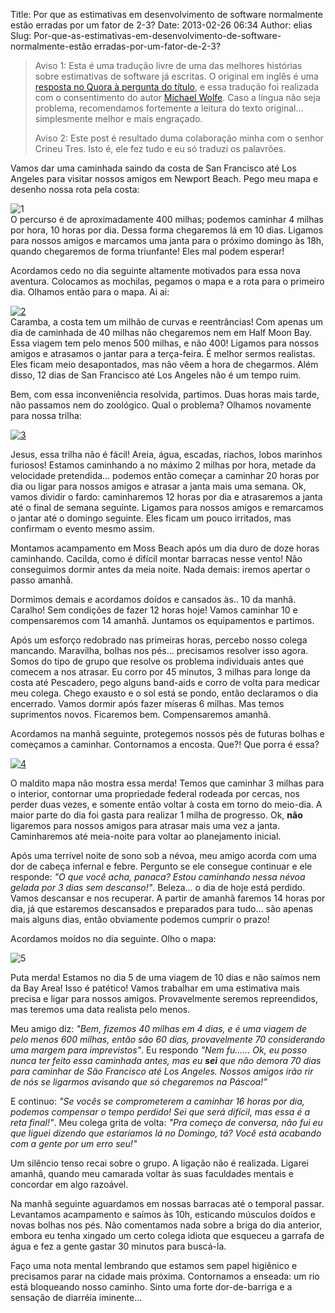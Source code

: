 Title: Por que as estimativas em desenvolvimento de software normalmente estão erradas por um fator de 2-3?
Date: 2013-02-26 06:34
Author: elias
Slug: Por-que-as-estimativas-em-desenvolvimento-de-software-normalmente-estão erradas-por-um-fator-de-2-3?

> Aviso 1: Esta é uma tradução livre de uma das melhores histórias sobre
> estimativas de software já escritas. O original em inglês é uma
> [resposta no Quora à pergunta do
> título](http://www.quora.com/Engineering-Management/Why-are-software-development-task-estimations-regularly-off-by-a-factor-of-2-3),
> e essa tradução foi realizada com o consentimento do autor [Michael
> Wolfe](http://about.me/michaelrwolfe "Michael Wolfe"). Caso a língua
> não seja problema, recomendamos fortemente a leitura do texto
> original... simplesmente melhor e mais engraçado.
>
> Aviso 2: Este post é resultado duma colaboração minha com o senhor
> Crineu Tres. Isto é, ele fez tudo e eu só traduzi os palavrões.

Vamos dar uma caminhada saindo da costa de San Francisco até Los Angeles
para visitar nossos amigos em Newport Beach. Pego meu mapa e desenho
nossa rota pela costa:

![1](http://eljunior.files.wordpress.com/2013/02/1.png)  
O percurso é de aproximadamente 400 milhas; podemos caminhar 4 milhas
por hora, 10 horas por dia. Dessa forma chegaremos lá em 10 dias.
Ligamos para nossos amigos e marcamos uma janta para o próximo domingo
às 18h, quando chegaremos de forma triunfante! Eles mal podem esperar!

Acordamos cedo no dia seguinte altamente motivados para essa nova
aventura. Colocamos as mochilas, pegamos o mapa e a rota para o primeiro
dia. Olhamos então para o mapa. Ai ai:

[![2](http://eljunior.files.wordpress.com/2013/02/2.png)](http://eljunior.files.wordpress.com/2013/02/2.png)  
Caramba, a costa tem um milhão de curvas e reentrâncias! Com apenas um
dia de caminhada de 40 milhas não chegaremos nem em Half Moon Bay. Essa
viagem tem pelo menos 500 milhas, e não 400! Ligamos para nossos amigos
e atrasamos o jantar para a terça-feira. É melhor sermos realistas. Eles
ficam meio desapontados, mas não vêem a hora de chegarmos. Além disso,
12 dias de San Francisco até Los Angeles não é um tempo ruim.

Bem, com essa inconveniência resolvida, partimos. Duas horas mais tarde,
não passamos nem do zoológico. Qual o problema? Olhamos novamente para
nossa trilha:

[![3](http://eljunior.files.wordpress.com/2013/02/3.jpg)](http://eljunior.files.wordpress.com/2013/02/3.jpg)

Jesus, essa trilha não é fácil! Areia, água, escadas, riachos, lobos
marinhos furiosos! Estamos caminhando a no máximo 2 milhas por hora,
metade da velocidade pretendida... podemos então começar a caminhar 20
horas por dia ou ligar para nossos amigos e atrasar a janta mais uma
semana. Ok, vamos dividir o fardo: caminharemos 12 horas por dia e
atrasaremos a janta até o final de semana seguinte. Ligamos para nossos
amigos e remarcamos o jantar até o domingo seguinte. Eles ficam um pouco
irritados, mas confirmam o evento mesmo assim.

Montamos acampamento em Moss Beach após um dia duro de doze horas
caminhando. Cacilda, como é difícil montar barracas nesse vento! Não
conseguimos dormir antes da meia noite. Nada demais: iremos apertar o
passo amanhã.

Dormimos demais e acordamos doídos e cansados às.. 10 da manhã. Caralho!
Sem condições de fazer 12 horas hoje! Vamos caminhar 10 e compensaremos
com 14 amanhã. Juntamos os equipamentos e partimos.

Após um esforço redobrado nas primeiras horas, percebo nosso colega
mancando. Maravilha, bolhas nos pés... precisamos resolver isso agora.
Somos do tipo de grupo que resolve os problema individuais antes que
comecem a nos atrasar. Eu corro por 45 minutos, 3 milhas para longe da
costa até Pescadero, pego alguns band-aids e corro de volta para medicar
meu colega. Chego exausto e o sol está se pondo, então declaramos o dia
encerrado. Vamos dormir após fazer míseras 6 milhas. Mas temos
suprimentos novos. Ficaremos bem. Compensaremos amanhã.

Acordamos na manhã seguinte, protegemos nossos pés de futuras bolhas e
começamos a caminhar. Contornamos a encosta. Que?! Que porra é essa?

[![4](http://eljunior.files.wordpress.com/2013/02/4.jpg)](http://eljunior.files.wordpress.com/2013/02/4.jpg)

O maldito mapa não mostra essa merda! Temos que caminhar 3 milhas para o
interior, contornar uma propriedade federal rodeada por cercas, nos
perder duas vezes, e somente então voltar à costa em torno do meio-dia.
A maior parte do dia foi gasta para realizar 1 milha de progresso. Ok,
**não** ligaremos para nossos amigos para atrasar mais uma vez a janta.
Caminharemos até meia-noite para voltar ao planejamento inicial.

Após uma terrível noite de sono sob a névoa, meu amigo acorda com uma
dor de cabeça infernal e febre. Pergunto se ele consegue continuar e ele
responde: *"O que você acha, panaca? Estou caminhando nessa névoa gelada
por 3 dias sem descanso!"*. Beleza... o dia de hoje está perdido. Vamos
descansar e nos recuperar. A partir de amanhã faremos 14 horas por dia,
já que estaremos descansados e preparados para tudo... são apenas mais
alguns dias, então obviamente podemos cumprir o prazo!

Acordamos moídos no dia seguinte. Olho o mapa:

![5](http://eljunior.files.wordpress.com/2013/02/5.png)

Puta merda! Estamos no dia 5 de uma viagem de 10 dias e não saímos nem
da Bay Area! Isso é patético! Vamos trabalhar em uma estimativa mais
precisa e ligar para nossos amigos. Provavelmente seremos repreendidos,
mas teremos uma data realista pelo menos.

Meu amigo diz: *"Bem, fizemos 40 milhas em 4 dias, e é uma viagem de
pelo menos 600 milhas, então são 60 dias, provavelmente 70 considerando
uma margem para imprevistos"*. Eu respondo *"Nem fu...... Ok, eu posso
nunca ter feito essa caminhada antes, mas eu **sei** que não demora 70
dias para caminhar de São Francisco até Los Angeles. Nossos amigos irão
rir de nós se ligarmos avisando que só chegaremos na Páscoa!"*

E continuo: *"Se vocês se comprometerem a caminhar 16 horas por dia,
podemos compensar o tempo perdido! Sei que será difícil, mas essa é a
reta final!"*. Meu colega grita de volta: *"Pra começo de conversa, não
fui eu que liguei dizendo que estaríamos lá no Domingo, tá? Você está
acabando com a gente por um erro seu!"*

Um silêncio tenso recai sobre o grupo. A ligação não é realizada.
Ligarei amanhã, quando meu camarada voltar às suas faculdades mentais e
concordar em algo razoável.

Na manhã seguinte aguardamos em nossas barracas até o temporal passar.
Levantamos acampamento e saímos às 10h, esticando músculos doídos e
novas bolhas nos pés. Não comentamos nada sobre a briga do dia anterior,
embora eu tenha xingado um certo colega idiota que esqueceu a garrafa de
água e fez a gente gastar 30 minutos para buscá-la.

Faço uma nota mental lembrando que estamos sem papel higiênico e
precisamos parar na cidade mais próxima. Contornamos a enseada: um rio
está bloqueando nosso caminho. Sinto uma forte dor-de-barriga e a
sensação de diarréia iminente...
